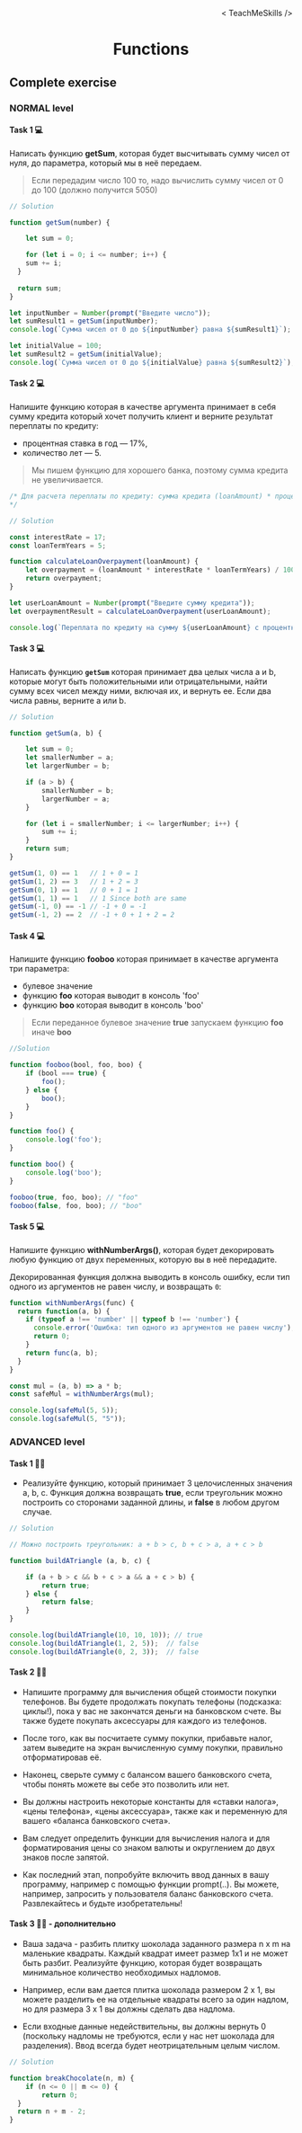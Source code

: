 <p align='right'>< TeachMeSkills /></p>
<h1 align='center'>Functions</h1>

## Complete exercise

### NORMAL level

#### Task 1 💻

Написать функцию **getSum**, которая будет высчитывать сумму чисел от нуля, до параметра, который мы в неё передаем. 

> Если передадим число 100 то, надо вычислить сумму чисел от 0 до 100 (должно получится 5050)

```javascript
// Solution

function getSum(number) {

    let sum = 0;

    for (let i = 0; i <= number; i++) {
    sum += i;
  }
  
  return sum;
}

let inputNumber = Number(prompt("Введите число"));
let sumResult1 = getSum(inputNumber);
console.log(`Сумма чисел от 0 до ${inputNumber} равна ${sumResult1}`); // Сумма чисел от 0 до 5 равна 15

let initialValue = 100;
let sumResult2 = getSum(initialValue);
console.log(`Сумма чисел от 0 до ${initialValue} равна ${sumResult2}`); // Сумма чисел от 0 до 100 равна 5050
```

#### Task 2 💻

Напишите функцию которая в качестве аргумента принимает в себя сумму кредита который хочет получить клиент и верните результат переплаты по кредиту:

+ процентная ставка в год — 17%,
+ количество лет — 5.

> Мы пишем функцию для хорошего банка, поэтому сумма кредита не увеличивается.

```javascript
/* Для расчета переплаты по кредиту: сумма кредита (loanAmount) * процентная ставка (interestRate) * срок кредита (loanTerm) / 100 
*/

// Solution

const interestRate = 17;
const loanTermYears = 5;

function calculateLoanOverpayment(loanAmount) {    
    let overpayment = (loanAmount * interestRate * loanTermYears) / 100;
    return overpayment;
}

let userLoanAmount = Number(prompt("Введите сумму кредита"));
let overpaymentResult = calculateLoanOverpayment(userLoanAmount);

console.log(`Переплата по кредиту на сумму ${userLoanAmount} с процентной ставкой ${interestRate} составит: ${overpaymentResult} рублей.`); // Переплата по кредиту на сумму 100000 с процентной ставкой 17 составит: 85000 рублей.
```

#### Task 3 💻

Написать функцию **`getSum`** которая принимает два целых числа a и b, которые могут быть положительными или отрицательными, найти сумму всех чисел между ними, включая их, и вернуть ее. Если два числа равны, верните a или b.

```javascript
// Solution

function getSum(a, b) {

    let sum = 0;
    let smallerNumber = a;
    let largerNumber = b;

    if (a > b) {
        smallerNumber = b;
        largerNumber = a;
    }

    for (let i = smallerNumber; i <= largerNumber; i++) {
        sum += i;
    }
    return sum;
}

getSum(1, 0) == 1   // 1 + 0 = 1
getSum(1, 2) == 3   // 1 + 2 = 3
getSum(0, 1) == 1   // 0 + 1 = 1
getSum(1, 1) == 1   // 1 Since both are same
getSum(-1, 0) == -1 // -1 + 0 = -1
getSum(-1, 2) == 2  // -1 + 0 + 1 + 2 = 2
```

#### Task 4 💻

Напишите функцию **fooboo** которая принимает в качестве аргумента три параметра:

+ булевое значение
+ функцию **foo** которая выводит в консоль 'foo'
+ функцию **boo** которая выводит в консоль 'boo'

> Если переданное булевое значение **true** запускаем функцию **foo** иначе **boo**

```javascript
//Solution 

function fooboo(bool, foo, boo) {
    if (bool === true) {
        foo();
    } else {
        boo();
    }
}

function foo() {
    console.log('foo');
}

function boo() {
    console.log('boo');
}

fooboo(true, foo, boo); // "foo"
fooboo(false, foo, boo); // "boo"
```

#### Task 5 💻

Напишите функцию **withNumberArgs()**, которая будет декорировать любую функцию
от двух переменных, которую вы в неё передадите.

Декорированная функция должна выводить в консоль ошибку, если тип одного из аргументов
не равен числу, и возвращать `0`:

```javascript
function withNumberArgs(func) {
  return function(a, b) {
    if (typeof a !== 'number' || typeof b !== 'number') {
      console.error('Ошибка: тип одного из аргументов не равен числу');
      return 0;
    }
    return func(a, b);
  }
}

const mul = (a, b) => a * b;
const safeMul = withNumberArgs(mul);

console.log(safeMul(5, 5));
console.log(safeMul(5, "5"));
```

### ADVANCED level

#### Task 1 👨‍🏫 

+ Реализуйте функцию, который принимает 3 целочисленных значения a, b, c. Функция должна возвращать **true**, если треугольник можно построить со сторонами заданной длины, и **false** в любом другом случае.

```javascript
// Solution

// Можно построить треугольник: a + b > c, b + c > a, a + c > b

function buildATriangle (a, b, c) {

    if (a + b > c && b + c > a && a + c > b) {
        return true;
    } else {
        return false;
    }
}

console.log(buildATriangle(10, 10, 10)); // true
console.log(buildATriangle(1, 2, 5));  // false
console.log(buildATriangle(0, 2, 3));  // false
```

#### Task 2 👨‍🏫

+ Напишите программу для вычисления общей стоимости покупки телефонов. Вы будете продолжать покупать телефоны (подсказка: циклы!), пока у вас не закончатся деньги на банковском счете. Вы также будете покупать аксессуары для каждого из телефонов.

+ После того, как вы посчитаете сумму покупки, прибавьте налог, затем выведите на экран вычисленную сумму покупки, правильно отформатировав её.

+ Наконец, сверьте сумму с балансом вашего банковского счета, чтобы понять можете вы себе это позволить или нет.

+ Вы должны настроить некоторые константы для «ставки налога», «цены телефона», «цены аксессуара», также как и переменную для вашего «баланса банковского счета».

+ Вам следует определить функции для вычисления налога и для форматирования цены со знаком валюты и округлением до двух знаков после запятой.

+ Как последний этап, попробуйте включить ввод данных в вашу программу, например с помощью функции prompt(..). Вы можете, например, запросить у пользователя баланс банковского счета. Развлекайтесь и будьте изобретательны!


#### Task 3 👨‍🏫 - дополнительно

+ Ваша задача - разбить плитку шоколада заданного размера n x m на маленькие квадраты. Каждый квадрат имеет размер 1x1 и не может быть разбит. Реализуйте функцию, которая будет возвращать минимальное количество необходимых надломов.

+ Например, если вам дается плитка шоколада размером 2 x 1, вы можете разделить ее на отдельные квадраты всего за один надлом, но для размера 3 x 1 вы должны сделать два надлома.

+ Если входные данные недействительны, вы должны вернуть 0 (поскольку надломы не требуются, если у нас нет шоколада для разделения). Ввод всегда будет неотрицательным целым числом.

```javascript
// Solution 

function breakChocolate(n, m) {
    if (n <= 0 || m <= 0) {
        return 0;
  }
  return n + m - 2;
}
```